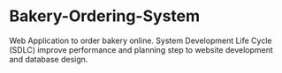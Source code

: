 # Bakery-Ordering-System
Web Application to order bakery online. System Development Life Cycle (SDLC) improve performance and planning step to website development and database design.
